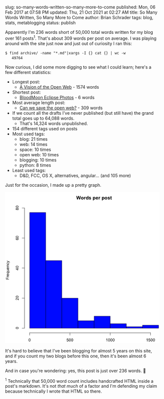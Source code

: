 slug: so-many-words-written-so-many-more-to-come
published: Mon, 06 Feb 2017 at 07:58 PM
updated: Thu, 21 Oct 2021 at 02:27 AM
title: So Many Words Written, So Many More to Come
author: Brian Schrader
tags: blog, stats, metablogging
status: publish

Apparently I'm 236 words short of 50,000 total words written for my blog over 161 posts<sup>1</sup>. That's about 309 words per post on average. I was playing around with the site just now and just out of curiosity I ran this:

    $ find archive/ -name "*.md"|xargs -I {} cat {} | wc -w
       49764

Now curious, I did some more digging to see what I could learn; here's a few different statistics:

- Longest post:
    - [A Vision of the Open Web](/archive/a-vision-of-the-open-web/) - 1574 words
- Shortest post:
    - [BloodMoon Eclipse Photos](/archive/bloodmoon-eclipse/) - 6 words
- Most average length post:
    - [Can we save the open web?](/archive/can-we-save-the-open-web/) - 309 words
- If we count all the drafts I've never published (but still have) the grand total goes up to 64,088 words.
    - That's 14,324 words unpublished.
- 154 different tags used on posts
- Most used tags:
    - blog: 21 times
    - web: 14 times
    - space: 10 times
    - open web: 10 times
    - blogging: 10 times
    - python: 8 times
- Least used tags:
    - D&D, FCC, OS X, alternatives, angular... (and 105 more)

Just for the occasion, I made up a pretty graph.

![A graph of word count.](/images/blog/post-word-count-50k-words.png)

It's hard to believe that I've been blogging for almost 5 years on this site, and if you count my two blogs before this one, then it's been almost 6 years.

And in case you're wondering: yes, this post is just over 236 words. 🎉

<div class="footnote">
<sup>1</sup> Technically that 50,000 word count includes handcrafted HTML inside a post's markdown. It's not <i>that much</i> of a factor and I'm defending my claim because technically I wrote that HTML so there.
</div>
